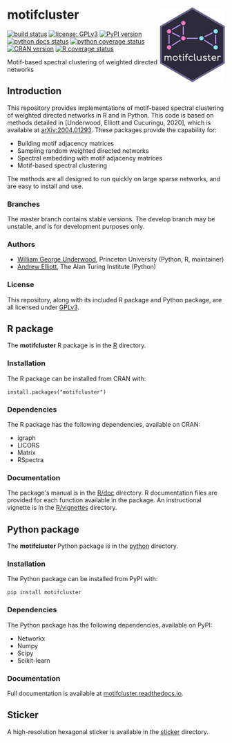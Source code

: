 # motifcluster <img src="https://github.com/WGUNDERWOOD/motifcluster/raw/develop/sticker/hex_sticker_small.png" alt="motifcluster sticker" align="right" />


[![build status](https://travis-ci.com/WGUNDERWOOD/motifcluster.svg?branch=master)](https://travis-ci.com/github/WGUNDERWOOD/motifcluster)
[![license: GPLv3](https://img.shields.io/badge/license-GPLv3-blue.svg)](https://www.gnu.org/licenses/gpl-3.0)
[![PyPI version](https://img.shields.io/pypi/v/motifcluster?color=AA00FF&label=PyPI)](https://pypi.org/project/motifcluster/)
[![python docs status](https://img.shields.io/readthedocs/motifcluster?label=python%20docs)](https://motifcluster.readthedocs.io/en/latest/)
[![python coverage status](https://img.shields.io/coveralls/github/WGUNDERWOOD/motifcluster?label=python%20coverage)](https://coveralls.io/github/WGUNDERWOOD/motifcluster)
[![CRAN version](https://img.shields.io/cran/v/motifcluster?color=AA00FF&label=CRAN)](https://cran.r-project.org/web/packages/motifcluster/index.html)
[![R coverage status](https://img.shields.io/codecov/c/github/wgunderwood/motifcluster?label=R%20coverage)](https://codecov.io/gh/WGUNDERWOOD/motifcluster)



Motif-based spectral clustering of weighted directed networks

## Introduction

This repository provides implementations of motif-based spectral clustering
of weighted directed networks in R and in Python.
This code is based on methods detailed in
[Underwood, Elliott and Cucuringu, 2020],
which is available at
[arXiv:2004.01293](https://arxiv.org/abs/2004.01293).
These packages provide the capability for:

- Building motif adjacency matrices
- Sampling random weighted directed networks
- Spectral embedding with motif adjacency matrices
- Motif-based spectral clustering

The methods are all designed to run quickly on large sparse networks,
and are easy to install and use.

### Branches

The master branch contains stable versions.
The develop branch may be unstable,
and is for development purposes only.

### Authors

  - [William George Underwood](https://wgunderwood.github.io/),
    Princeton University
    (Python, R, maintainer)
  - [Andrew Elliott](https://www.turing.ac.uk/people/researchers/andrew-elliott),
    The Alan Turing Institute
    (Python)

### License

This repository,
along with its included R package and Python package,
are all licensed under
[GPLv3](http://gplv3.fsf.org/).





## R package

The **motifcluster** R package is in the
[R](https://github.com/WGUNDERWOOD/motifcluster/tree/master/R)
directory.

### Installation

The R package can be installed from CRAN with:

```
install.packages("motifcluster")
```

### Dependencies

The R package has the following dependencies, available on CRAN:

- igraph
- LICORS
- Matrix
- RSpectra

### Documentation

The package's manual is in the
[R/doc](https://github.com/WGUNDERWOOD/motifcluster/tree/master/R/doc)
directory.
R documentation files are provided for each function
available in the package.
An instructional vignette is in the
[R/vignettes](https://github.com/WGUNDERWOOD/motifcluster/tree/master/R/vignettes)
directory.




## Python package

The **motifcluster** Python package is in the
[python](https://github.com/WGUNDERWOOD/motifcluster/tree/master/python)
directory.

### Installation

The Python package can be installed from PyPI with:

```
pip install motifcluster
```

### Dependencies

The Python package has the following dependencies,
available on PyPI:

- Networkx
- Numpy
- Scipy
- Scikit-learn

### Documentation

Full documentation is available at
[motifcluster.readthedocs.io](https://motifcluster.readthedocs.io/).

## Sticker

A high-resolution hexagonal sticker is available in the
[sticker](https://github.com/WGUNDERWOOD/motifcluster/tree/master/sticker)
directory.
